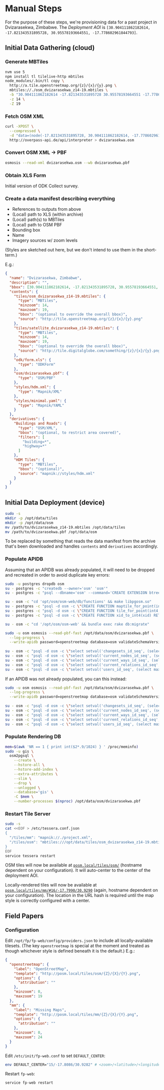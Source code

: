 # Manual Steps

For the purpose of these steps, we're provisioning data for a past project in
Dvizarasekwa, Zimbabwe. The _Deployment AOI_ is `[30.904111862182614,
-17.821343531895728, 30.95578193664551, -17.778602961844793]`.

## Initial Data Gathering (cloud)

### Generate MBTiles

```bash
nvm use 5
npm install tl tilelive-http mbtiles
node_modules/.bin/tl copy \
  http://a.tile.openstreetmap.org/{z}/{x}/{y}.png \
  mbtiles://./osm_dvizarasekwa_z14-19.mbtiles \
  -b "30.904111862182614 -17.821343531895728 30.95578193664551 -17.778602961844793" \
  -z 14 \
  -Z 19
```

### Fetch OSM XML

```bash
curl -XPOST \
  --compressed \
  -d "data=(node(-17.821343531895728, 30.904111862182614, -17.778602961844793, 30.95578193664551); <; >>; >;); out meta qt;" \
  http://overpass-api.de/api/interpreter > dvizarasekwa.osm
```

### Convert OSM XML → PBF

```bash
osmosis --read-xml dvizarasekwa.osm --wb dvizarasekwa.pbf
```

### Obtain XLS Form

Initial version of ODK Collect survey.

### Create a data manifest describing everything

* References to outputs from above
* (Local) path to XLS (within archive)
* (Local) path(s) to MBTiles
* (Local) path to OSM PBF
* Bounding box
* Name
* Imagery sources w/ zoom levels

(Styles are sketched out here, but we don't intend to use them in the short-term.)

E.g.:

```json
{
  "name": "Dvizarasekwa, Zimbabwe",
  "description": "",
  "bbox": [30.904111862182614, -17.821343531895728, 30.95578193664551, -17.778602961844793],
  "contents": {
    "tiles/osm_dvizarasekwa_z14-19.mbtiles": {
      "type": "MBTiles",
      "minzoom": 14,
      "maxzoom": 19,
      "bbox": "(optional to override the overall bbox)",
      "source": "http://tile.openstreetmap.org/{z}/{x}/{y}.png"
    },
    "tiles/satellite_dvizarasekwa_z14-19.mbtiles": {
      "type": "MBTiles",
      "minzoom": 14,
      "maxzoom": 19,
      "bbox": "(optional to override the overall bbox)",
      "source": "http://tile.digitalglobe.com/something/{z}/{x}/{y}.png"
    },
    "odk/form.xls": {
      "type": "ODKForm"
    },
    "osm/dvizarasekwa.pbf": {
      "type": "OSM/PBF"
    },
    "styles/hdm.xml": {
      "type": "Mapnik/XML"
    },
    "styles/minimal.yaml": {
      "type": "Mapnik/YAML"
    }
  },
  "derivatives": {
    "Buildings and Roads": {
      "type": "OSM/XML",
      "bbox": "(optional, to restrict area covered)",
      "filters": [
        "building=*",
        "highway=*"
      ]
    },
    "HDM Tiles": {
      "type": "MBTiles",
      "bbox": "(optional)",
      "source": "mapnik://styles/hdm.xml"
    }
  }
}
```

## Initial Data Deployment (device)

```bash
sudo -s
mkdir -p /opt/data/tiles
mkdir -p /opt/data/osm
mv /path/to/dvizarasekwa_z14-19.mbtiles /opt/data/tiles
mv /path/to/dvizarasekwa.pbf /opt/data/osm
```

To be replaced by something that reads the data manifest from the archive that's
been downloaded and handles `contents` and `derivatives` accordingly.

### Populate APIDB

Assuming that an APIDB was already populated, it will need to be dropped and
recreated in order to avoid duplicate key errors:

```bash
sudo -u postgres dropdb osm
su - postgres -c "createdb --owner='osm' 'osm'"
su - postgres -c "psql --dbname='osm' --command='CREATE EXTENSION btree_gist'"

su - osm -c "cd 'opt/osm/osm-web/db/functions' && make libpgosm.so"
su - postgres -c "psql -d osm -c \"CREATE FUNCTION maptile_for_point(int8, int8, int4) RETURNS int4 AS '/opt/osm/osm-web/db/functions/libpgosm', 'maptile_for_point' LANGUAGE C STRICT\""
su - postgres -c "psql -d osm -c \"CREATE FUNCTION tile_for_point(int4, int4) RETURNS int8 AS '/opt/osm/osm-web/db/functions/libpgosm', 'tile_for_point' LANGUAGE C STRICT\""
su - postgres -c "psql -d osm -c \"CREATE FUNCTION xid_to_int4(xid) RETURNS int4 AS '/opt/osm/osm-web/db/functions/libpgosm', 'xid_to_int4' LANGUAGE C STRICT\""

su - osm -c "cd '/opt/osm/osm-web' && bundle exec rake db:migrate"

sudo -u osm osmosis --read-pbf-fast /opt/data/osm/dvizarasekwa.pbf \
  --log-progress \
  --write-apidb password=openstreetmap database=osm validateSchemaVersion=no
  
su - osm -c "psql -d osm -c \"select setval('changesets_id_seq', (select max(id) from changesets))\""
su - osm -c "psql -d osm -c \"select setval('current_nodes_id_seq', (select max(node_id) from nodes))\""
su - osm -c "psql -d osm -c \"select setval('current_ways_id_seq', (select max(way_id) from ways))\""
su - osm -c "psql -d osm -c \"select setval('current_relations_id_seq', (select max(relation_id) from relations))\""
su - osm -c "psql -d osm -c \"select setval('users_id_seq', (select max(id) from users))\""
```

If an APIDB was not already populated, you can this instead:

```bash
sudo -u osm osmosis --read-pbf-fast /opt/data/osm/dvizarasekwa.pbf \
  --log-progress \
  --write-apidb password=openstreetmap database=osm validateSchemaVersion=no
  
su - osm -c "psql -d osm -c \"select setval('changesets_id_seq', (select max(id) from changesets))\""
su - osm -c "psql -d osm -c \"select setval('current_nodes_id_seq', (select max(node_id) from nodes))\""
su - osm -c "psql -d osm -c \"select setval('current_ways_id_seq', (select max(way_id) from ways))\""
su - osm -c "psql -d osm -c \"select setval('current_relations_id_seq', (select max(relation_id) from relations))\""
su - osm -c "psql -d osm -c \"select setval('users_id_seq', (select max(id) from users))\""
```

### Populate Rendering DB

```bash
mem=$(awk 'NR == 1 { print int($2*.9/1024) } ' /proc/meminfo)
sudo -u gis \
  osm2pgsql \
    --create \
    --hstore-all \
    --hstore-add-index \
    --extra-attributes \
    --slim \
    --drop \
    --unlogged \
    --database='gis' \
    -C $mem \
    --number-processes $(nproc) /opt/data/osm/dvizarasekwa.pbf
```

### Restart Tile Server

```bash
sudo -s
cat <<EOF > /etc/tessera.conf.json
{
  "/tiles/mm": "mapnik://./project.xml",
  "/tiles/osm": "mbtiles:///opt/data/tiles/osm_dvizarasekwa_z14-19.mbtiles"
}
EOF
service tessera restart
```

OSM tiles will now be available at
[`posm.local/tiles/osm/`](http://posm.local/tiles/osm/) (hostname dependent on
your configuration). It will auto-center to the center of the deployment AOI.

Locally-rendered tiles will now be available at
[`posm.local/tiles/mm/#16/-17.7990/30.9290`](http://posm.local/tiles/mm/#16/-17.799/30.929)
(again, hostname dependent on your configuration). The location in the URL hash
is required until the map style is correctly configured with a center.

## Field Papers

### Configuration

Edit `/opt/fp/fp-web/config/providers.json` to include all locally-available
tilesets. (The key `openstreetmap` is special at the moment and treated as
though whichever style is defined beneath it is the default.) E.g.:

```json
{
  "openstreetmap": {
    "label": "OpenStreetMap",
    "template": "http://posm.local/tiles/osm/{Z}/{X}/{Y}.png",
    "options": {
      "attribution": ""
    },
    "minzoom": 0,
    "maxzoom": 19
  },
  "mm": {
    "label": "Missing Maps",
    "template": "http://posm.local/tiles/mm/{Z}/{X}/{Y}.png",
    "options": {
      "attribution": ""
    },
    "minzoom": 0,
    "maxzoom": 24
  }
}
```

Edit `/etc/init/fp-web.conf` to set `DEFAULT_CENTER`:

```bash
env DEFAULT_CENTER="15/-17.8086/30.9282" # <zoom>/<latitude>/<longitude>
```

Restart `fp-web`:

```bash
service fp-web restart
```
